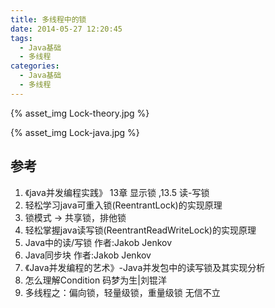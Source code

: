 ```yaml
---
title: 多线程中的锁
date: 2014-05-27 12:20:45
tags:
  - Java基础
  - 多线程
categories: 
  - Java基础
  - 多线程    
---
```


<p></p>
<!-- more -->

{% asset_img  Lock-theory.jpg   %}

{% asset_img  Lock-java.jpg   %}

## 参考

1. 《java并发编程实践》 13章 显示锁 ,13.5 读-写锁
2. 轻松学习java可重入锁(ReentrantLock)的实现原理
3. 锁模式 -> 共享锁，排他锁
4. 轻松掌握java读写锁(ReentrantReadWriteLock)的实现原理
5. Java中的读/写锁 作者:Jakob Jenkov
6. Java同步块 作者:Jakob Jenkov
7. 《Java并发编程的艺术》-Java并发包中的读写锁及其实现分析
8. 怎么理解Condition 码梦为生|刘锟洋
9. 多线程之：偏向锁，轻量级锁，重量级锁 无信不立